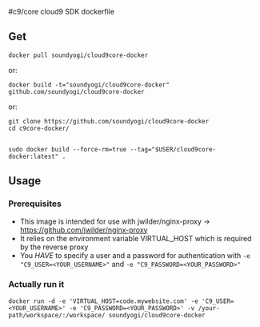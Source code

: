 #c9/core cloud9 SDK dockerfile

## Get

    docker pull soundyogi/cloud9core-docker
or:

    docker build -t="soundyogi/cloud9core-docker" github.com/soundyogi/cloud9core-docker
    
or:

    git clone https://github.com/soundyogi/cloud9core-docker
    cd c9core-docker/


    sudo docker build --force-rm=true --tag="$USER/cloud9core-docker:latest" .
    
## Usage

### Prerequisites
* This image is intended for use with jwilder/nginx-proxy -> https://github.com/jwilder/nginx-proxy
* It relies on the environment variable VIRTUAL_HOST which is required by the reverse proxy
* You _HAVE_ to specify a user and a password for authentication with ```-e "C9_USER=<YOUR_USERNAME>"``` and ```-e "C9_PASSWORD=<YOUR_PASSWORD>"```

### Actually run it

    docker run -d -e 'VIRTUAL_HOST=code.mywebsite.com' -e 'C9_USER=<YOUR_USERNAME>' -e 'C9_PASSWORD=<YOUR_PASSWORD>' -v /your-path/workspace/:/workspace/ soundyogi/cloud9core-docker
